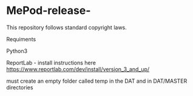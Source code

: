 # MePod-release-
This repository follows standard copyright laws.

Requiments

Python3

ReportLab - install instructions here https://www.reportlab.com/dev/install/version_3_and_up/


must create an empty folder called temp in the DAT and in DAT/MASTER directories


